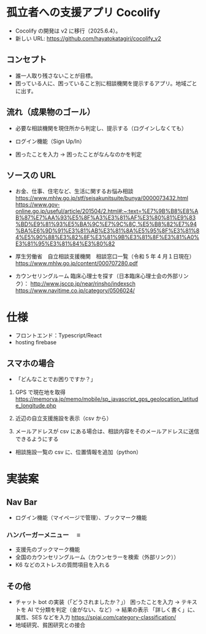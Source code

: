 # 孤立者への支援アプリ Cocolify

- Cocolify の開発は v2 に移行（2025.6.4）。
- 新しい URL: https://github.com/hayatokatagiri/cocolify_v2

## コンセプト

- 誰一人取り残さないことが目標。
- 困っている人に、困っていること別に相談機関を提示するアプリ。地域ごとに出す。

## 流れ（成果物のゴール）

- 必要な相談機関を現住所から判定し、提示する（ログインしなくても）
- ログイン機能（Sign Up/In）

- 困ったことを入力 → 困ったことがなんなのかを判定

## ソースの URL

- お金、仕事、住宅など、生活に関するお悩み相談
  https://www.mhlw.go.jp/stf/seisakunitsuite/bunya/0000073432.html
  https://www.gov-online.go.jp/useful/article/201504/2.html#:~:text=%E7%9B%B8%E8%AB%87%E7%AA%93%E5%8F%A3%E3%81%AF%E3%80%81%E9%83%BD%E9%81%93%E5%BA%9C%E7%9C%8C,%E5%B8%82%E7%94%BA%E6%9D%91%E3%81%AB%E3%81%8A%E5%95%8F%E3%81%84%E5%90%88%E3%82%8F%E3%81%9B%E3%81%8F%E3%81%A0%E3%81%95%E3%81%84%E3%80%82

- 厚生労働省　自立相談支援機関　相談窓口一覧（令和 5 年 4 月１日現在）
  https://www.mhlw.go.jp/content/000707280.pdf

- カウンセリングルーム
  臨床心理士を探す（日本臨床心理士会の外部リンク）：
  http://www.jsccp.jp/near/rinsho/indexsch
  https://www.navitime.co.jp/category/0506024/

# 仕様

- フロントエンド：Typescript/React
- hosting firebase

## スマホの場合

- 「どんなことでお困りですか？」

1. GPS で現在地を取得
   https://memorva.jp/memo/mobile/sp_javascript_gps_geolocation_latitude_longitude.php

2. 近辺の自立支援施設を表示（csv から）

3. メールアドレスが csv にある場合は、相談内容をそのメールアドレスに送信できるようにする

- 相談施設一覧の csv に、位置情報を追加（python）

# 実装案

## Nav Bar

- ログイン機能（マイページで管理）、ブックマーク機能

### ハンバーガーメニュー　 ≡

- 支援先のブックマーク機能
- 全国のカウンセリングルーム（カウンセラーを検索（外部リンク））
- K6 などのストレスの質問項目を入れる

## その他

- チャット bot の実装（「どうされましたか？」）
  困ったことを入力 -> テキストを AI で分類を判定（金がない、など）-> 結果の表示
  「詳しく書く」に、属性、SES などを入力
  https://spjai.com/category-classification/
- 地域研究、貧困研究との接合
